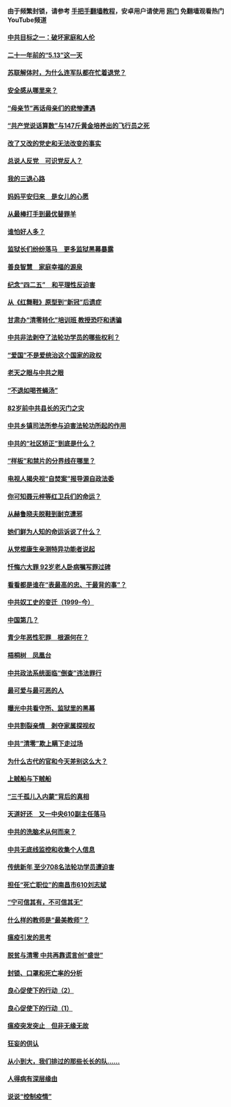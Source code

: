 #### 由于频繁封锁，请参考 [手把手翻墙教程](https://github.com/gfw-breaker/guides/wiki/)，安卓用户请使用 [网门](https://github.com/gfw-breaker/nogfw/blob/master/dl.md?t=05150200) 免翻墙观看热门YouTube频道 

#### [中共目标之一：破坏家庭和人伦](../pages/19/424454.md?t=05150200) 

#### [二十一年前的“5.13”这一天](../pages/19/424814.md?t=05150200) 

#### [苏联解体时，为什么连军队都在忙着退党？](../pages/19/424335.md?t=05150200) 

#### [安全感从哪里来？](../pages/19/424336.md?t=05150200) 

#### [“母亲节”再话母亲们的悲惨遭遇](../pages/19/424234.md?t=05150200) 

#### [“共产党说话算数”与147斤黄金培养出的飞行员之死](../pages/19/424115.md?t=05150200) 

#### [改了又改的党史和无法改变的事实](../pages/19/424037.md?t=05150200) 

#### [总说人反党　可识党反人？](../pages/19/423820.md?t=05150200) 

#### [我的三退心路](../pages/19/423876.md?t=05150200) 

#### [妈妈平安归来　是女儿的心愿](../pages/19/423947.md?t=05150200) 

#### [从最棒打手到最优替罪羊](../pages/19/423819.md?t=05150200) 

#### [谁怕好人多？](../pages/19/423774.md?t=05150200) 

#### [监狱长们纷纷落马　更多监狱黑幕暴露](../pages/19/423787.md?t=05150200) 

#### [善良智慧　家庭幸福的源泉](../pages/19/423632.md?t=05150200) 

#### [纪念“四二五”　和平理性反迫害](../pages/19/423660.md?t=05150200) 

#### [从《红舞鞋》原型到“新冠”后遗症](../pages/19/423509.md?t=05150200) 

#### [甘肃办“清零转化”培训班 教授恐吓和诱骗](../pages/19/423498.md?t=05150200) 

#### [中共非法剥夺了法轮功学员的哪些权利？](../pages/19/423392.md?t=05150200) 

#### [“爱国”不是爱统治这个国家的政权](../pages/19/423029.md?t=05150200) 

#### [老天之眼与中共之眼](../pages/19/423378.md?t=05150200) 

#### [“不退如喝苍蝇汤”](../pages/19/423287.md?t=05150200) 

#### [82岁前中共县长的灭门之灾](../pages/19/423055.md?t=05150200) 

#### [中共乡镇司法所参与迫害法轮功所起的作用](../pages/19/423064.md?t=05150200) 

#### [中共的“社区矫正”到底是什么？](../pages/19/422870.md?t=05150200) 

#### [“样板”和禁片的分界线在哪里？](../pages/19/422704.md?t=05150200) 

#### [电视人揭央视“自焚案”报导源自政法委](../pages/19/422770.md?t=05150200) 

#### [你可知聂元梓等红卫兵们的命运？](../pages/19/422848.md?t=05150200) 

#### [从赫鲁晓夫脱鞋到耐克遭邪](../pages/19/422826.md?t=05150200) 

#### [她们鲜为人知的命运诉说了什么？](../pages/19/422754.md?t=05150200) 

#### [从党棍康生亲测特异功能者说起](../pages/19/422657.md?t=05150200) 

#### [忏悔六大罪 92岁老人卧病嘱写罪过碑](../pages/19/422750.md?t=05150200) 

#### [看看都是谁在“表最高的忠、干最背的事”？](../pages/19/422703.md?t=05150200) 

#### [中共奴工史的变迁（1999-今）](../pages/19/422656.md?t=05150200) 

#### [中国第几？](../pages/19/422496.md?t=05150200) 

#### [青少年恶性犯罪　根源何在？](../pages/19/422449.md?t=05150200) 

#### [梧桐树　凤凰台](../pages/19/422442.md?t=05150200) 

#### [中共政法系统面临“倒查”违法罪行](../pages/19/422497.md?t=05150200) 

#### [最可爱与最可恶的人](../pages/19/422448.md?t=05150200) 

#### [曝光中共看守所、监狱里的黑幕](../pages/19/422390.md?t=05150200) 

#### [中共割裂亲情　剥夺家属探视权](../pages/19/422364.md?t=05150200) 

#### [中共“清零”欺上瞒下走过场](../pages/19/422306.md?t=05150200) 

#### [为什么古代的官和今天差别这么大？](../pages/19/422228.md?t=05150200) 

#### [上贼船与下贼船](../pages/19/422276.md?t=05150200) 

#### [“三千孤儿入内蒙”背后的真相](../pages/19/422229.md?t=05150200) 

#### [天道好还　又一中央610副主任落马](../pages/19/422155.md?t=05150200) 

#### [中共的洗脑术从何而来？](../pages/19/422154.md?t=05150200) 

#### [中共无底线监控和收集个人信息](../pages/19/422039.md?t=05150200) 

#### [传统新年 至少708名法轮功学员遭迫害](../pages/19/421946.md?t=05150200) 

#### [担任“死亡职位”的南昌市610刘志斌](../pages/19/421957.md?t=05150200) 

#### [“宁可信其有，不可信其无”](../pages/19/421691.md?t=05150200) 

#### [什么样的教师是“最美教师”？](../pages/19/421755.md?t=05150200) 

#### [瘟疫引发的思考](../pages/19/421594.md?t=05150200) 

#### [脱贫与清零 中共再靠谎言创“盛世”](../pages/19/421590.md?t=05150200) 

#### [封锁、口罩和死亡率的分析](../pages/19/421495.md?t=05150200) 

#### [良心促使下的行动（2）](../pages/19/421361.md?t=05150200) 

#### [良心促使下的行动（1）](../pages/19/421302.md?t=05150200) 

#### [瘟疫突发突止　但非无缘无故](../pages/19/421281.md?t=05150200) 

#### [狂妄的供认](../pages/19/421199.md?t=05150200) 

#### [从小到大，我们排过的那些长长的队……](../pages/19/421243.md?t=05150200) 

#### [人得病有深层缘由](../pages/19/420864.md?t=05150200) 

#### [说说“控制疫情”](../pages/19/420831.md?t=05150200) 

